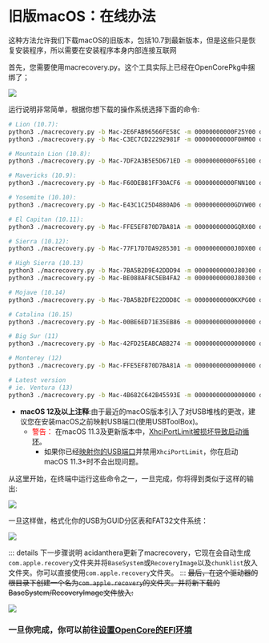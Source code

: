 # 旧版macOS：在线办法

这种方法允许我们下载macOS的旧版本，包括10.7到最新版本，但是这些只是恢复安装程序，所以需要在安装程序本身内部连接互联网

首先，您需要使用macrecovery.py。这个工具实际上已经在OpenCorePkg中捆绑了；

![](../images/installer-guide/legacy-mac-install-md/macrecovery.png)

运行说明非常简单，根据你想下载的操作系统选择下面的命令:

```sh
# Lion (10.7):
python3 ./macrecovery.py -b Mac-2E6FAB96566FE58C -m 00000000000F25Y00 download
python3 ./macrecovery.py -b Mac-C3EC7CD22292981F -m 00000000000F0HM00 download

# Mountain Lion (10.8):
python3 ./macrecovery.py -b Mac-7DF2A3B5E5D671ED -m 00000000000F65100 download

# Mavericks (10.9):
python3 ./macrecovery.py -b Mac-F60DEB81FF30ACF6 -m 00000000000FNN100 download

# Yosemite (10.10):
python3 ./macrecovery.py -b Mac-E43C1C25D4880AD6 -m 00000000000GDVW00 download

# El Capitan (10.11):
python3 ./macrecovery.py -b Mac-FFE5EF870D7BA81A -m 00000000000GQRX00 download

# Sierra (10.12):
python3 ./macrecovery.py -b Mac-77F17D7DA9285301 -m 00000000000J0DX00 download

# High Sierra (10.13)
python3 ./macrecovery.py -b Mac-7BA5B2D9E42DDD94 -m 00000000000J80300 download
python3 ./macrecovery.py -b Mac-BE088AF8C5EB4FA2 -m 00000000000J80300 download

# Mojave (10.14)
python3 ./macrecovery.py -b Mac-7BA5B2DFE22DDD8C -m 00000000000KXPG00 download

# Catalina (10.15)
python3 ./macrecovery.py -b Mac-00BE6ED71E35EB86 -m 00000000000000000 download

# Big Sur (11)
python3 ./macrecovery.py -b Mac-42FD25EABCABB274 -m 00000000000000000 download

# Monterey (12)
python3 ./macrecovery.py -b Mac-FFE5EF870D7BA81A -m 00000000000000000 download

# Latest version
# ie. Ventura (13)
python3 ./macrecovery.py -b Mac-4B682C642B45593E -m 00000000000000000 download
```

* **macOS 12及以上注释**:由于最近的macOS版本引入了对USB堆栈的更改，建议您在安装macOS之前映射USB端口(使用USBToolBox)。
  * <span style="color:red"> 警告： </span> 在macOS 11.3及更新版本中，[XhciPortLimit被损坏导致启动循环](https://github.com/dortania/bugtracker/issues/162)。
    * 如果你已经[映射你的USB端口](https://xuanxuan1231.github.io/OpenCore-Post-Install/usb/)并禁用`XhciPortLimit`，你在启动macOS 11.3+时不会出现问题。

从这里开始，在终端中运行这些命令之一，一旦完成，你将得到类似于这样的输出:

![](../images/installer-guide/legacy-mac-install-md/download-done.png)

一旦这样做，格式化你的USB为GUID分区表和FAT32文件系统：

![](../images/installer-guide/legacy-mac-install-md/fat32-erase.png)

::: details 下一步骤说明
acidanthera更新了macrecovery，它现在会自动生成`com.apple.recovery`文件夹并将`BaseSystem`或`RecoveryImage`以及`chunklist`放入文件夹。你可以直接使用`com.apple.recovery`文件夹。
:::
~~最后，在这个驱动器的根目录下创建一个名为`com.apple.recovery`的文件夹。并将新下载的BaseSystem/RecoveryImage文件放入:~~

![](../images/installer-guide/legacy-mac-install-md/dmg-chunklist.png)


### 一旦你完成，你可以前往[设置OpenCore的EFI环境](./mac-install.md#设置OpenCore的EFI环境)
